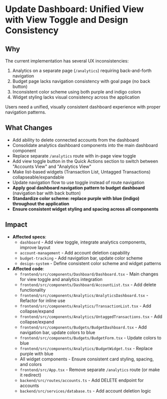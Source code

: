 # Update Dashboard: Unified View with View Toggle and Design Consistency

## Why
The current implementation has several UX inconsistencies:
1. Analytics on a separate page (`/analytics`) requiring back-and-forth navigation
2. Budget page lacks navigation consistency with goal page (no back button)
3. Inconsistent color scheme using both purple and indigo colors
4. Widget styling lacks visual consistency across the application

Users need a unified, visually consistent dashboard experience with proper navigation patterns.

## What Changes
- Add ability to delete connected accounts from the dashboard
- Consolidate analytics dashboard components into the main dashboard component
- Replace separate `/analytics` route with in-page view toggle
- Add view toggle button in the Quick Actions section to switch between "Accounts View" and "Analytics View"
- Make list-based widgets (Transaction List, Untagged Transactions) collapseable/expandable
- Update navigation flow to use toggle instead of route navigation
- **Apply goal dashboard navigation pattern to budget dashboard** (navigation bar with back button)
- **Standardize color scheme: replace purple with blue (indigo) throughout the application**
- **Ensure consistent widget styling and spacing across all components**

## Impact
- **Affected specs**: 
  - `dashboard` - Add view toggle, integrate analytics components, improve layout
  - `account-management` - Add account deletion capability
  - `budget-tracking` - Add navigation bar, update color scheme
  - `design-system` - Define consistent color scheme and widget patterns
- **Affected code**:
  - `frontend/src/components/Dashboard/Dashboard.tsx` - Main changes for view toggle and analytics integration
  - `frontend/src/components/Dashboard/AccountList.tsx` - Add delete functionality
  - `frontend/src/components/Analytics/AnalyticsDashboard.tsx` - Refactor for inline use
  - `frontend/src/components/Analytics/TransactionList.tsx` - Add collapse/expand
  - `frontend/src/components/Analytics/UntaggedTransactions.tsx` - Add collapse/expand
  - `frontend/src/components/Budgets/BudgetDashboard.tsx` - Add navigation bar, update colors to blue
  - `frontend/src/components/Budgets/BudgetForm.tsx` - Update colors to blue
  - `frontend/src/components/Analytics/BudgetWidget.tsx` - Replace purple with blue
  - All widget components - Ensure consistent card styling, spacing, and colors
  - `frontend/src/App.tsx` - Remove separate `/analytics` route (or make it redirect)
  - `backend/src/routes/accounts.ts` - Add DELETE endpoint for accounts
  - `backend/src/services/database.ts` - Add account deletion logic

